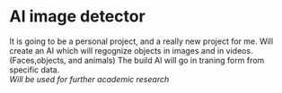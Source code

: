 # AI image detector
It is going to be a personal project, and a really new project for me.
Will create an AI which will regognize objects in images and in videos. (Faces,objects, and animals)
The build AI will go in traning form from specific data. <br>
<i>Will be used for further academic research</i> 
